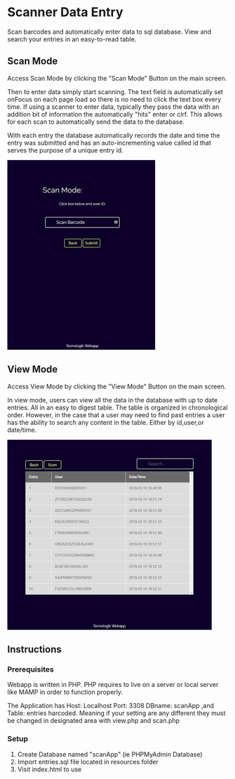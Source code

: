 # Scanner Data Entry
Scan barcodes and automatically enter data to sql database. View and search your entries in an easy-to-read table.


## Scan Mode

Access Scan Mode by clicking the "Scan Mode" Button on the main screen.

Then to enter data simply start scanning. The text field is automatically set onFocus on each page load so there is no need to click the text box every time. If using a scanner to enter data, typically they pass the data with an addition bit of information the automatically "hits" enter or clrf. This allows for each scan to automatically send the data to the database.

With each entry the database automatically records the date and time the entry was submitted and has an auto-incrementing value called id that serves the purpose of a unique entry id.

![alt text](https://raw.githubusercontent.com/ihernandez248/Barcode-Data-Entry/master/Resources/images/scan.jpg)

      


## View Mode

Access View Mode by clicking the "View Mode" Button on the main screen.

In view mode, users can view all the data in the database with up to date entries. All in an easy to digest table. The table is organized in chronological order. However, in the case that a user may need to find past entries a user has the ability to search any content in the table. Either by id,user,or date/time.

![alt text](https://raw.githubusercontent.com/ihernandez248/Barcode-Data-Entry/master/Resources/images/view.jpg)


## Instructions

### Prerequisites
Webapp is written in PHP. PHP requires to live on a server or local server like MAMP in order to function properly.

The Application has Host: Localhost Port: 3308 DBname: scanApp ,and Table: entries harcoded. Meaning if your setting are any different they must be changed in designated area with view.php and scan.php

### Setup
1. Create Database named "scanApp" (ie PHPMyAdmin Database)
2. Import entries.sql file located in resources folder
3. Visit index.html to use
